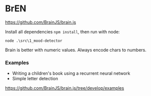 # BrEN

https://github.com/BrainJS/brain.js 

Install all dependencies `npm install`, then run with node:

```
node .\src\1_mood-detector
```

Brain is better with numeric values. Always encode chars to numbers.

### Examples
- Writing a children's book using a recurrent neural network
- Simple letter detection

https://github.com/BrainJS/brain.js/tree/develop/examples



